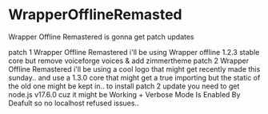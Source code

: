 # WrapperOfflineRemasted
Wrapper Offline Remastered  is gonna get patch updates

patch 1 Wrapper Offline Remastered i'll be using Wrapper offline 1.2.3 stable core but remove voiceforge voices & add zimmertheme
patch 2 Wrapper Offline Remastered i'll be using a cool logo that might get recently made this sunday.. and use a 1.3.0 core that might get a true importing but the static of the old one might be kept in.. to install patch 2 update you need to get node.js v17.6.0 cuz it might be Working + Verbose Mode Is Enabled By Deafult so no localhost refused issues..
